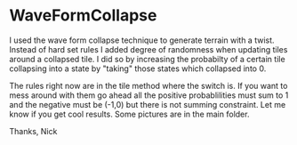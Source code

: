# WaveFormCollapse
I used the wave form collapse technique to generate terrain with a twist.  Instead of hard set rules I added degree of randomness when updating tiles around a collapsed tile.  I did so by increasing the probabilty of a certain tile collapsing into a state by "taking" those states which collapsed into 0. 

The rules right now are in the tile method where the switch is.  If you want to mess around with them go ahead all the positive probablilities must sum to 1 and the negative must be (-1,0) but there is not summing constraint.  Let me know if you get cool results.  Some pictures are in the main folder.

Thanks,
Nick
